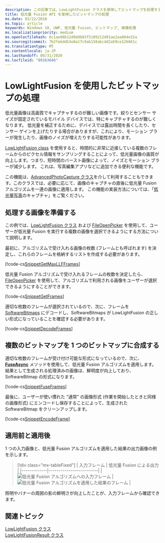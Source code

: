 ```yaml
---
description: この記事では、LowLightFusion クラスを使用してビットマップを処理する方法について説明します。
title: 低光量 Fusion API を使用したビットマップの処理
ms.date: 03/22/2018
ms.topic: article
keywords: Windows 10, UWP, 低光量 Fusion, ビットマップ, 画像処理
ms.localizationpriority: medium
ms.openlocfilehash: 6c1ae98b12d9ddb83f5109212d91ae2aa804e32a
ms.sourcegitcommit: 7b2febddb3e8a17c9ab158abcdd2a59ce126661c
ms.translationtype: MT
ms.contentlocale: ja-JP
ms.lasthandoff: 08/31/2020
ms.locfileid: "89163646"
---
```

# <a name="process-bitmaps-with-the-lowlightfusion-api"></a>LowLightFusion を使用したビットマップの処理

低光量画像は高画質でキャプチャするのが難しい画像です。絞りとセンサー サイズが固定されているモバイル デバイスでは、特にキャプチャするのが難しくなります。 低光量を補正するために、デバイスでは露出時間を長くしたり、センサー ゲインを上げたりする場合がありますが、これにより、モーション ブラーが発生したり、画像のノイズが増えたりする可能性があります。 

[LowLightFusion class](/uwp/api/windows.media.core.lowlightfusion) を使用すると、時間的に非常に近接している複数のフレームからのピクセル情報をサンプリングすることによって、低光量画像の画質が向上します。つまり、短時間のバースト画像によって、ノイズとモーション ブラーが減少します。 これは、写真編集アプリなどに追加できる便利な機能です。

この機能は、[AdvancedPhotoCapture クラス](/uwp/api/Windows.Media.Capture.AdvancedPhotoCapture)を介して利用することもできます。このクラスでは、必要に応じて、画像のキャプチャの直後に低光量 Fusion アルゴリズムを一連の画像に適用します。 この機能の実装方法については、「[低光量写真](./high-dynamic-range-hdr-photo-capture.md#low-light-photo-capture)のキャプチャ」をご覧ください。

## <a name="prepare-the-images-for-processing"></a>処理する画像を準備する

この例では、[LowLightFusion クラス](/uwp/api/windows.media.core.lowlightfusion) および [FileOpenPicker](/uwp/api/Windows.Storage.Pickers.FileOpenPicker) を使用して、ユーザーが低光量 Fusion を実行する複数の画像を選択できるようにする方法について説明します。

最初に、アルゴリズムで受け入れる画像の枚数 (フレームとも呼ばれます) を決定し、これらのフレームを格納するリストを作成する必要があります。

[!code-cs[SnippetGetMaxLLFFrames](./code/LowLightFusionSample/cs/MainPage.xaml.cs#SnippetGetMaxLLFFrames)]

低光量 Fusion アルゴリズムで受け入れるフレームの枚数を決定したら、[FileOpenPicker](/uwp/api/Windows.Storage.Pickers.FileOpenPicker) を使用して、アルゴリズムで利用される画像をユーザーが選択できるようにすることができます。

[!code-cs[SnippetGetFrames](./code/LowLightFusionSample/cs/MainPage.xaml.cs#SnippetGetFrames)]

適切な枚数のフレームが選択されているので、次に、フレームを [SoftwareBitmaps](/uwp/api/Windows.Graphics.Imaging.SoftwareBitmap) にデコードし、SoftwareBitmaps が LowLightFusion の正しい形式になっていることを確認する必要があります。

[!code-cs[SnippetDecodeFrames](./code/LowLightFusionSample/cs/MainPage.xaml.cs#SnippetDecodeFrames)]


## <a name="fuse-the-bitmaps-into-a-single-bitmap"></a>複数のビットマップを 1 つのビットマップに合成する

適切な枚数のフレームが受け付け可能な形式になっているので、次に、**[FuseAsync](/uwp/api/windows.media.core.lowlightfusion.fuseasync)** メソッドを使用して、低光量 Fusion アルゴリズムを適用します。 結果として生成される処理済みの画像は、鮮明度が向上しており、SoftwareBitmap の形式になります。 

[!code-cs[SnippetFuseFrames](./code/LowLightFusionSample/cs/MainPage.xaml.cs#SnippetFuseFrames)]

最後に、ユーザーが使い慣れた "通常" の画像形式 (作業を開始したときと同様の画像形式) にエンコードし保存することによって、生成された SoftwareBitmap をクリーンアップします。

[!code-cs[SnippetEncodeFrame](./code/LowLightFusionSample/cs/MainPage.xaml.cs#SnippetEncodeFrame)]


## <a name="before-and-after"></a>適用前と適用後

1 つの入力画像と、低光量 Fusion アルゴリズムを適用した結果の出力画像の例を示します。

> [!div class="mx-tableFixed"] 
| 入力フレーム | 低光量 Fusion による出力 | 
|-------------|-------------------------|
| ![低光量 Fusion アルゴリズムへの入力フレーム](./images/LLF-Input.png) | ![低光量 Fusion アルゴリズムを適用した結果のフレーム](./images/LLF-Output.png) |

照明やバナーの周囲の影の鮮明さが向上したことが、入力フレームから確認できます。

## <a name="related-topics"></a>関連トピック 
[LowLightFusion クラス](/uwp/api/windows.media.core.lowlightfusion)  
[LowLightFusionResult クラス](/uwp/api/windows.media.core.lowlightfusionresult)